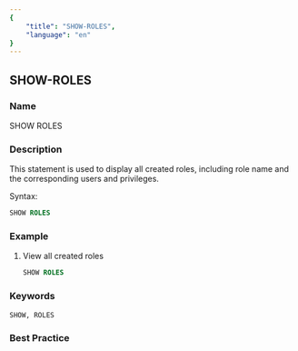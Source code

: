 ```yaml
---
{
    "title": "SHOW-ROLES",
    "language": "en"
}
---
```


<!--
Licensed to the Apache Software Foundation (ASF) under one
or more contributor license agreements.  See the NOTICE file
distributed with this work for additional information
regarding copyright ownership.  The ASF licenses this file
to you under the Apache License, Version 2.0 (the
"License"); you may not use this file except in compliance
with the License.  You may obtain a copy of the License at

  http://www.apache.org/licenses/LICENSE-2.0

Unless required by applicable law or agreed to in writing,
software distributed under the License is distributed on an
"AS IS" BASIS, WITHOUT WARRANTIES OR CONDITIONS OF ANY
KIND, either express or implied.  See the License for the
specific language governing permissions and limitations
under the License.
-->

## SHOW-ROLES

### Name

SHOW ROLES

### Description

This statement is used to display all created roles, including role name and the corresponding users and privileges.

Syntax:

````SQL
SHOW ROLES
````

### Example

1. View all created roles

    ````SQL
    SHOW ROLES
    ````

### Keywords

    SHOW, ROLES

### Best Practice

